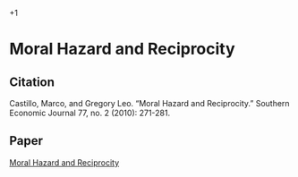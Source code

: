 +1

# Moral Hazard and Reciprocity

## Citation 

Castillo, Marco, and Gregory Leo. “Moral Hazard and Reciprocity.” Southern Economic Journal 77, no. 2 (2010): 271-281.


## Paper

[Moral Hazard and Reciprocity](<https://onlinelibrary.wiley.com/doi/pdf/10.4284/sej.2010.77.2.271>)
